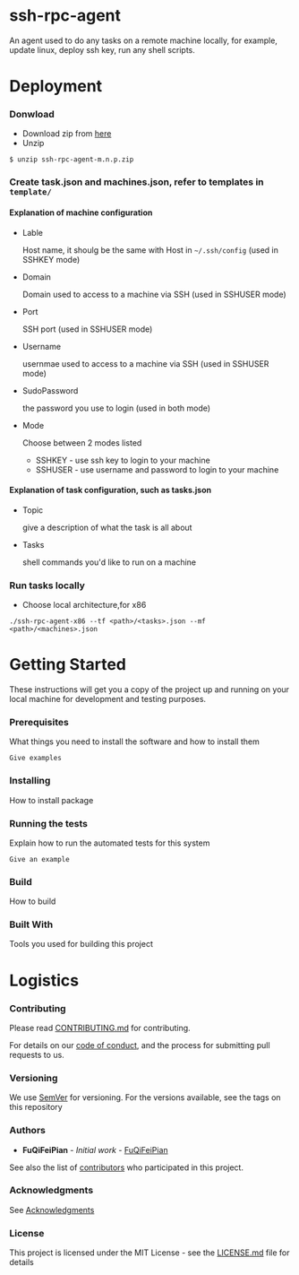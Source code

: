 # ssh-rpc-agent 

An agent used to do any tasks on a remote machine locally, for example, update linux, deploy ssh key, run any shell scripts. 

# Deployment

### Donwload 

* Download zip from [here](https://github.com/FuQiFeiPian/ssh-rpc-agent/releases)
* Unzip

```
$ unzip ssh-rpc-agent-m.n.p.zip
```

### Create task.json and machines.json, refer to templates in `template/`

#### Explanation of machine configuration

* Lable

  Host name, it shoulg be the same with Host in `~/.ssh/config` (used in SSHKEY mode)

* Domain 

  Domain used to access to a machine via SSH (used in SSHUSER mode)

* Port

  SSH port (used in SSHUSER mode)

* Username 

  usernmae used to access to a machine via SSH (used in SSHUSER mode)

* SudoPassword 

  the password you use to login (used in both mode)

* Mode 

	Choose between 2 modes listed
   * SSHKEY - use ssh key to login to your machine
   * SSHUSER - use username and password to login to your machine
		

#### Explanation of task configuration, such as tasks.json

* Topic 

  give a description of what the task is all about

* Tasks 

  shell commands you'd like to run on a machine
	

### Run tasks locally

* Choose local architecture,for x86

```
./ssh-rpc-agent-x86 --tf <path>/<tasks>.json --mf <path>/<machines>.json
```

# Getting Started

These instructions will get you a copy of the project up and running on your local machine for development and testing purposes. 

### Prerequisites

What things you need to install the software and how to install them

```
Give examples
```

### Installing

How to install package


### Running the tests

Explain how to run the automated tests for this system

```
Give an example
```


### Build

How to build

### Built With

Tools you used for building this project

# Logistics

### Contributing

Please read [CONTRIBUTING.md](https://github.com/FuQiFeiPian/ssh-rpc-agent/blob/master/docs/CONTRIBUTING.md) for contributing.

For details on our [code of conduct](https://github.com/FuQiFeiPian/ssh-rpc-agent/blob/master/docs/CODE_OF_CONDUCT.md), and the process for submitting pull requests to us.

### Versioning

We use [SemVer](http://semver.org/) for versioning. For the versions available, see the tags on this repository

### Authors

* **FuQiFeiPian** - *Initial work* - [FuQiFeiPian](https://github.com/FuQiFeiPian)

See also the list of [contributors](https://github.com/FuQiFeiPian/ssh-rpc-agent/graphs/contributors) who participated in this project.

### Acknowledgments

See [Acknowledgments](https://github.com/FuQiFeiPian/ssh-rpc-agent/blob/master/docs/ACKNOWLEDGMENTS.md)


### License

This project is licensed under the MIT License - see the [LICENSE.md](https://github.com/FuQiFeiPian/ssh-rpc-agent/blob/master/LICENSE.md) file for details


